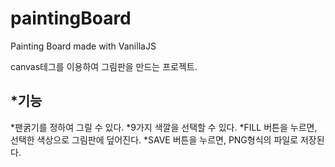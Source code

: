 # paintingBoard

Painting Board made with VanillaJS

canvas테그를 이용하여 그림판을 만드는 프로젝트.

## *기능
  *팬굵기를 정하여 그릴 수 있다.
  *9가지 색깔을 선택할 수 있다.
  *FILL 버튼을 누르면, 선택한 색상으로 그림판에 덮어진다.
  *SAVE 버튼을 누르면, PNG형식의 파일로 저장된다.


